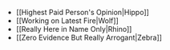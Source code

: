 - [[Highest Paid Person's Opinion|Hippo]]
- [[Working on Latest Fire|Wolf]]
- [[Really Here in Name Only|Rhino]]
- [[Zero Evidence But Really Arrogant|Zebra]]
